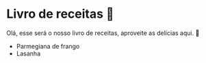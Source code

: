 # Livro de receitas :cake: 

Olá, esse será o nosso livro de receitas, aproveite as delícias aqui. :1st_place_medal:

- Parmegiana de frango
- Lasanha
